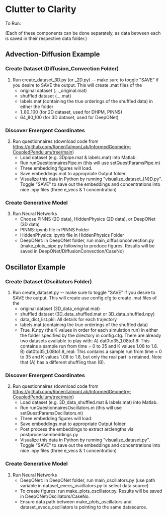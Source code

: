 # Clutter to Clarity
 
To Run: 

(Each of these components can be done separately, as data between each is saved in their respective data folder.)

## Advection-Diffusion Example

### Create Dataset (Diffusion_Convection Folder)

1. Run create_dataset_3D.py (or _2D.py) -- make sure to toggle "SAVE" if you desire to SAVE the output.
    This will create .mat files of the 
    - original dataset (..._original.mat)
    - shuffled dataset (....mat)
    - labels.mat (containing the true orderings of the shuffled data)
    in either the folder 
    - 1_80_100 (for 2D dataset, used for DHPM, PINNS)
    - 64_80_100 (for 3D dataset, used for DeepONet)

### Discover Emergent Coordinates

2. Run questionnaires (download code from https://github.com/RonenTalmonLab/InformedGeometry-CoupledPendulum/tree/main)
   - Load dataset (e.g. 3Dpipe.mat & labels.mat) into Matlab.
   - Run runQuestionnairesPipe.m (this will use setQuestParamsPipe.m)
   - Three embedding figures will load. 
   - Save embeddings.mat to appropriate Output folder.
   - Visualize this data in Python by running "visualize_dataset_{N}D.py". Toggle "SAVE"
     to save out the embeddings and concentrations into nice .npy files (three e_vecs & 1 concentration)

### Create Generative Model
3. Run Neural Networks
    - Choose PINNS (2D data), HiddenPhysics (2D data), or DeepONet (3D data)
    - PINNS: ipynb file in PINNS Folder
    - HiddenPhysics: ipynb file in HiddenPhysics Folder
    - DeepONet: in DeepONet folder, run main_diffusionconvection.py (make_plots_pipe.py following to produce figures. Results will be saved in DeepONet/DiffusionConvection/CaseNo)

## Oscillator Example

### Create Dataset (Oscillators Folder)

1. Run create_dataset.py -- make sure to toggle "SAVE" if you desire to SAVE the output.
    This will create use config.cfg to create .mat files of the 
    - original dataset (3D_data_original.mat)
    - shuffled dataset (3D_data_shuffled.mat or 3D_data_shuffled.npy)
    - data_dict_list.pkl: All details for each trajectory
    - labels.mat (containing the true orderings of the shuffled data)
    - True_K.npy (the K values in order for each simulation run)
    in either the folder specified by the directory in config.cfg.
    There are already two datasets available to play with:
       A) dat0to35_1.08to1.8: This contains a sample run from time = 0 to 35 and K values 1.08 to 1.8. 
       B) dat0to35_1.08to1.8_real: This contains a sample run from time = 0 to 35 and K values 1.08 to 1.8, but only the real part is retained.
    Note that (A) has a different shuffling than (B). 

### Discover Emergent Coordinates

2. Run questionnaires (download code from https://github.com/RonenTalmonLab/InformedGeometry-CoupledPendulum/tree/main)
   - Load dataset (e.g. 3D_data_shuffled.mat & labels.mat) into Matlab.
   - Run runQuestionnairesOscillators.m (this will use setQuestParamsOscillators.m)
   - Three embedding figures will load. 
   - Save embeddings.mat to appropriate Output folder.
   - Post process the embeddings to extract arclengths via postprocessembeddings.py
   - Visualize this data in Python by running "visualize_dataset.py". Toggle "SAVE"
     to save out the embeddings and concentrations into nice .npy files (three e_vecs & 1 concentration)

### Create Generative Model
3. Run Neural Networks
    - DeepONet: in DeepONet folder, run main_oscillators.py (use path variable in dataset_evecs_oscillators.py to select data source)
    - To create figures: run make_plots_oscillator.py. Results will be saved in DeepONet/Oscillators/CaseNo.
    - Ensure data path between make_plots_oscillators and dataset_evecs_oscillators is pointing to the same datasource.
